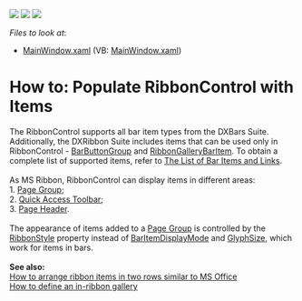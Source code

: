 <!-- default badges list -->
![](https://img.shields.io/endpoint?url=https://codecentral.devexpress.com/api/v1/VersionRange/128655662/22.2.2%2B)
[![](https://img.shields.io/badge/Open_in_DevExpress_Support_Center-FF7200?style=flat-square&logo=DevExpress&logoColor=white)](https://supportcenter.devexpress.com/ticket/details/T324997)
[![](https://img.shields.io/badge/📖_How_to_use_DevExpress_Examples-e9f6fc?style=flat-square)](https://docs.devexpress.com/GeneralInformation/403183)
<!-- default badges end -->
<!-- default file list -->
*Files to look at*:

* [MainWindow.xaml](./CS/MainWindow.xaml) (VB: [MainWindow.xaml](./VB/MainWindow.xaml))
<!-- default file list end -->
# How to: Populate RibbonControl with Items


The RibbonControl supports all bar item types from the DXBars Suite. Additionally, the DXRibbon Suite includes items that can be used only in RibbonControl - <a href="https://documentation.devexpress.com/WPF/clsDevExpressXpfRibbonBarButtonGrouptopic.aspx">BarButtonGroup</a> and <a href="https://documentation.devexpress.com/WPF/clsDevExpressXpfRibbonRibbonGalleryBarItemtopic.aspx">RibbonGalleryBarItem</a>. To obtain a complete list of supported items, refer to <a href="https://documentation.devexpress.com/#WPF/CustomDocument6646">The List of Bar Items and Links</a>.<br><br>As MS Ribbon, RibbonControl can display items in different areas:<br>1. <a href="https://documentation.devexpress.com/#WPF/CustomDocument7956">Page Group</a>;<br>2. <a href="https://documentation.devexpress.com/#WPF/CustomDocument7957">Quick Access Toolbar</a>;<br>3. <a href="https://documentation.devexpress.com/#WPF/DevExpressXpfRibbonRibbonControl_PageHeaderItemstopic">Page Header</a>.<br><br>The appearance of items added to a <a href="https://documentation.devexpress.com/#WPF/CustomDocument7956">Page Group</a> is controlled by the <a href="https://documentation.devexpress.com/#WPF/DevExpressXpfBarsBarItem_RibbonStyletopic">RibbonStyle</a> property instead of <a href="https://documentation.devexpress.com/#wpf/DevExpressXpfBarsBarItem_BarItemDisplayModetopic">BarItemDisplayMode</a> and <a href="https://documentation.devexpress.com/#WPF/DevExpressXpfBarsBarItem_GlyphSizetopic">GlyphSize</a>, which work for items in bars.<br><br><strong>See also:</strong><br><a href="https://documentation.devexpress.com/#WPF/CustomDocument8183">How to arrange ribbon items in two rows similar to MS Office</a><br><a href="https://documentation.devexpress.com/#WPF/CustomDocument8187">How to define an in-ribbon gallery</a>

<br/>


